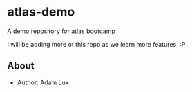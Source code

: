 # atlas-demo
A demo repository for atlas bootcamp


I will be adding more ot this repo as we learn more features. :P

## About
* Author: Adam Lux


